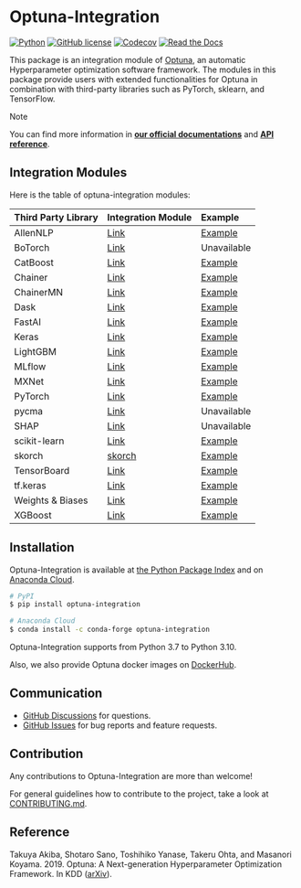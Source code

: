 # Optuna-Integration

[![Python](https://img.shields.io/badge/python-3.7%20%7C%203.8%20%7C%203.9%20%7C%203.10%20%7C%203.11-blue)](https://www.python.org)
[![GitHub license](https://img.shields.io/badge/license-MIT-blue.svg)](https://github.com/optuna/optuna-integration)
[![Codecov](https://codecov.io/gh/optuna/optuna-integration/branch/main/graph/badge.svg)](https://codecov.io/gh/optuna/optuna-integration/branch/main)
[![Read the Docs](https://readthedocs.org/projects/optuna-integration/badge/?version=stable)](https://optuna-integration.readthedocs.io/en/stable/)

This package is an integration module of [Optuna](https://github.com/optuna/optuna), an automatic Hyperparameter optimization software framework.
The modules in this package provide users with extended functionalities for Optuna in combination with third-party libraries such as PyTorch, sklearn, and TensorFlow.

> [!NOTE]
> You can find more information in [**our official documentations**](https://optuna-integration.readthedocs.io/en/stable/) and [**API reference**](https://optuna-integration.readthedocs.io/en/stable/reference/index.html).

## Integration Modules

Here is the table of optuna-integration modules:

|Third Party Library|Integration Module| Example |
|:--|:--|:--|
|AllenNLP|[Link](https://optuna-integration.readthedocs.io/en/stable/reference/index.html#allennlp)|[Example](https://github.com/optuna/optuna-examples/tree/main/allennlp)|
|BoTorch|[Link](https://optuna-integration.readthedocs.io/en/stable/reference/index.html#botorch)| Unavailable |
|CatBoost|[Link](https://optuna-integration.readthedocs.io/en/stable/reference/index.html#catboost)|[Example](https://github.com/optuna/optuna-examples/blob/main/catboost/catboost_pruning.py)|
|Chainer|[Link](https://optuna-integration.readthedocs.io/en/stable/reference/index.html#chainer)|[Example](https://github.com/optuna/optuna-examples/tree/main/chainer/chainer_integration.py)|
|ChainerMN| [Link](https://optuna-integration.readthedocs.io/en/stable/reference/index.html#chainermn) | [Example](https://github.com/optuna/optuna-examples/tree/main/chainer/chainermn_simple.py) |
|Dask|[Link](https://optuna-integration.readthedocs.io/en/stable/reference/index.html#dask)|[Example](https://github.com/optuna/optuna-examples/tree/main/dask/dask_simple.py)|
|FastAI|[Link](https://optuna-integration.readthedocs.io/en/stable/reference/index.html#fast-ai)|[Example](https://github.com/optuna/optuna-examples/tree/main/fastai/fastai_simple.py)|
|Keras|[Link](https://optuna-integration.readthedocs.io/en/stable/reference/index.html#keras)|[Example](https://github.com/optuna/optuna-examples/tree/main/keras)|
|LightGBM|[Link](https://optuna-integration.readthedocs.io/en/stable/reference/index.html#lightgbm)|[Example](https://github.com/optuna/optuna-examples/tree/main/lightgbm)|
|MLflow|[Link](https://optuna-integration.readthedocs.io/en/stable/reference/index.html#mlflow)|[Example](https://github.com/optuna/optuna-examples/blob/main/mlflow/)|
|MXNet|[Link](https://optuna-integration.readthedocs.io/en/stable/reference/index.html#mxnet)|[Example](https://github.com/optuna/optuna-examples/tree/main/mxnet)|
|PyTorch|[Link](https://optuna-integration.readthedocs.io/en/stable/reference/index.html#pytorch)|[Example](https://github.com/optuna/optuna-examples/tree/main/pytorch)|
|pycma|[Link](https://optuna-integration.readthedocs.io/en/stable/reference/index.html#pycma)|Unavailable|
|SHAP|[Link](https://optuna-integration.readthedocs.io/en/stable/reference/index.html#shap)|Unavailable|
|scikit-learn|[Link](https://optuna-integration.readthedocs.io/en/stable/reference/index.html#sklearn)|[Example](https://github.com/optuna/optuna-examples/tree/main/sklearn/sklearn_optuna_search_cv_simple.py)|
|skorch|[skorch](https://optuna-integration.readthedocs.io/en/stable/reference/index.html#skorch)|[Example](https://github.com/optuna/optuna-examples/tree/main/pytorch/skorch_simple.py)|
|TensorBoard|[Link](https://optuna-integration.readthedocs.io/en/stable/reference/index.html#tensorboard)|[Example](https://github.com/optuna/optuna-examples/tree/main/tensorboard/tensorboard_simple.py)|
|tf.keras|[Link](https://optuna-integration.readthedocs.io/en/stable/reference/index.html#tensorflow)|[Example](https://github.com/optuna/optuna-examples/tree/main/tfkeras/tfkeras_integration.py)|
|Weights & Biases|[Link](https://optuna-integration.readthedocs.io/en/stable/reference/index.html#wandb)|[Example](https://github.com/optuna/optuna-examples/blob/main/wandb/wandb_integration.py)|
|XGBoost|[Link](https://optuna-integration.readthedocs.io/en/stable/reference/index.html#xgboost)|[Example](https://github.com/optuna/optuna-examples/tree/main/xgboost/xgboost_integration.py)|

## Installation

Optuna-Integration is available at [the Python Package Index](https://pypi.org/project/optuna-integration/) and
on [Anaconda Cloud](https://anaconda.org/conda-forge/optuna-integration).

```bash
# PyPI
$ pip install optuna-integration
```

```bash
# Anaconda Cloud
$ conda install -c conda-forge optuna-integration
```

Optuna-Integration supports from Python 3.7 to Python 3.10.

Also, we also provide Optuna docker images on [DockerHub](https://hub.docker.com/r/optuna/optuna).

## Communication

* [GitHub Discussions] for questions.
* [GitHub Issues] for bug reports and feature requests.

[GitHub Discussions]: https://github.com/optuna/optuna-integration/discussions

[GitHub issues]: https://github.com/optuna/optuna-integration/issues

## Contribution

Any contributions to Optuna-Integration are more than welcome!

For general guidelines how to contribute to the project, take a look at [CONTRIBUTING.md](./CONTRIBUTING.md).

## Reference

Takuya Akiba, Shotaro Sano, Toshihiko Yanase, Takeru Ohta, and Masanori Koyama. 2019.
Optuna: A Next-generation Hyperparameter Optimization Framework. In KDD ([arXiv](https://arxiv.org/abs/1907.10902)).
